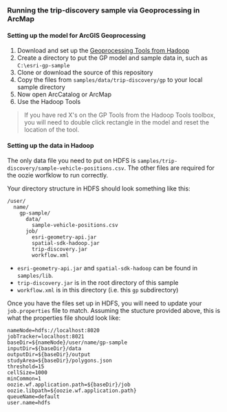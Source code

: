 ### Running the trip-discovery sample via Geoprocessing in ArcMap

#### Setting up the model for ArcGIS Geoprocessing


1. Download and set up the [Geoprocessing Tools from Hadoop](https://github.com/Esri/geoprocessing-tools-for-hadoop)
2. Create a directory to put the GP model and sample data in, such as `C:\esri-gp-sample`
3. Clone or download the source of this repository
4. Copy the files from `samples/data/trip-discovery/gp` to your local sample directory
5. Now open ArcCatalog or ArcMap
7. Use the Hadoop Tools

> If you have red X's on the GP Tools from the Hadoop Tools toolbox, you will need to double click rectangle in the model and reset the location of the tool.

#### Setting up the data in Hadoop

The only data file you need to put on HDFS is `samples/trip-discovery/sample-vehicle-positions.csv`.  The other files are required for the oozie worfklow to run correctly.

Your directory structure in HDFS should look something like this:

```
/user/ 
  name/
    gp-sample/
      data/
        sample-vehicle-positions.csv
      job/
        esri-geometry-api.jar
        spatial-sdk-hadoop.jar
        trip-discovery.jar
        workflow.xml
```

* `esri-geometry-api.jar` and `spatial-sdk-hadoop` can be found in `samples/lib`.  
* `trip-discovery.jar` is in the root directory of this sample
* `workflow.xml` is in this directory (i.e. this `gp` subdirectory)

Once you have the files set up in HDFS, you will need to update your `job.properties` file to match.  Assuming the stucture provided above, this is what the properties file should look like:

```
nameNode=hdfs://localhost:8020
jobTracker=localhost:8021
baseDir=${nameNode}/user/name/gp-sample
inputDir=${baseDir}/data
outputDir=${baseDir}/output
studyArea=${baseDir}/polygons.json
threshold=15
cellSize=1000
minCommon=1
oozie.wf.application.path=${baseDir}/job
oozie.libpath=${oozie.wf.application.path}
queueName=default
user.name=hdfs
```
